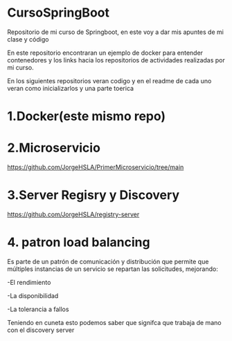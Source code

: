 # CursoSpringBoot
Repositorio de mi curso de Springboot, en este voy a dar mis apuntes de mi clase y código


En este repositorio encontraran un ejemplo de docker para entender contenedores y los links hacia los repositorios de actividades realizadas por mi curso.

En los siguientes repositorios veran codigo y en el readme de cada uno veran como inicializarlos y una parte toerica

# 1.Docker(este mismo repo)

# 2.Microservicio
https://github.com/JorgeHSLA/PrimerMicroservicio/tree/main

# 3.Server Regisry y Discovery
https://github.com/JorgeHSLA/registry-server

# 4. patron load balancing

Es parte de un patrón de comunicación y distribución que permite que múltiples instancias de un servicio se repartan las solicitudes, mejorando:

  -El rendimiento

  -La disponibilidad

  -La tolerancia a fallos

Teniendo en cuneta esto podemos saber que signifca que trabaja de mano con el discovery server

